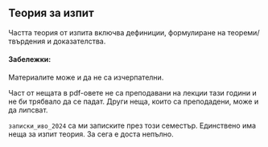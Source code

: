 ## Теория за изпит

Частта теория от изпита включва дефиниции, формулиране на теореми/твърдения и доказателства.

#### Забележки:

Материалите може и да не са изчерпателни.

Част от нещата в pdf-овете не са преподавани на лекции тази години и не би трябвало да се падат. Други неща, които са преподадени, може и да липсват.

`записки_иво_2024` са ми записките през този семестър. Единствено има неща за изпит теория. За сега е доста непълно.